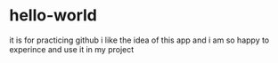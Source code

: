 # hello-world
it is for practicing github
i like the idea of this app and i am so happy to experince 
and use it in my project 
